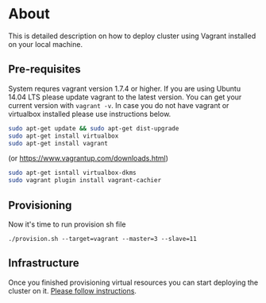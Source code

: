 # About

This is detailed description on how to deploy cluster using Vagrant installed on your local machine.

## Pre-requisites

System requres vagrant version 1.7.4 or higher. If you are using Ubuntu 14.04 LTS please update vagrant to the latest version. You can get your current version with ```vagrant -v```.
In case you do not have vagrant or virtualbox installed please use instructions below.

```bash
sudo apt-get update && sudo apt-get dist-upgrade
sudo apt-get install virtualbox
sudo apt-get install vagrant
```
(or https://www.vagrantup.com/downloads.html)
```bash
sudo apt-get isntall virtualbox-dkms
sudo vagrant plugin install vagrant-cachier
```
## Provisioning

Now it's time to run provision sh file
```
./provision.sh --target=vagrant --master=3 --slave=11
```

## Infrastructure

Once you finished provisioning virtual resources you can start deploying the cluster on it.
[Please follow instructions](README.md#bootstrap).
